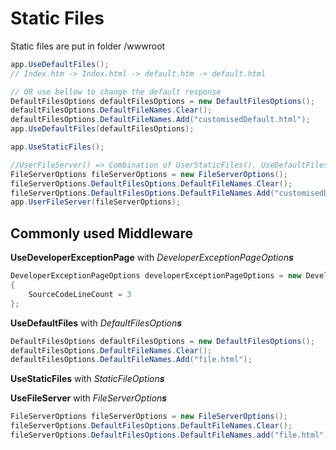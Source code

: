 # Static Files

Static files are put in folder /wwwroot
```c#
app.UseDefaultFiles();
// Index.htm -> Index.html -> default.htm -> default.html

// OR use bellow to change the default response
DefaultFilesOptions defaultFilesOptions = new DefaultFilesOptions();
defaultFilesOptions.DefaultFileNames.Clear();
defaultFilesOptions.DefaultFileNames.Add("customisedDefault.html");
app.UseDefaultFiles(defaultFilesOptions);

app.UseStaticFiles();

//UserFileServer() => Combination of UserStaticFiles(), UseDefaultFiles() and UseDirectoryBrowser(). UseDirectoryBrowser() makes the app support directory browsing.
FileServerOptions fileServerOptions = new FileServerOptions();
fileServerOptions.DefaultFilesOptions.DefaultFileNames.Clear();
fileServerOptions.DefaultFilesOptions.DefaultFileNames.Add("customisedDefault.html");
app.UserFileServer(fileServerOptions);
```

## Commonly used Middleware

**UseDeveloperExceptionPage** with _DeveloperExceptionPageOption**s**_
```c#
DeveloperExceptionPageOptions developerExceptionPageOptions = new DeveloperExceptionPageOptions
{
    SourceCodeLineCount = 3
};
```

**UseDefaultFiles** with _DefaultFilesOption**s**_
```c#
DefaultFilesOptions defaultFilesOptions = new DefaultFilesOptions();
defaultFilesOptions.DefaultFileNames.Clear();
defaultFilesOptions.DefaultFileNames.Add("file.html");
```

**UseStaticFiles** with _StaticFileOption**s**_

**UseFileServer** with _FileServerOption**s**_
```C#
FileServerOptions fileServerOptions = new FileServerOptions();
fileServerOptions.DefaultFilesOptions.DefaultFileNames.Clear();
fileServerOptions.DefaultFilesOptions.DefaultFileNames.add("file.html");
```